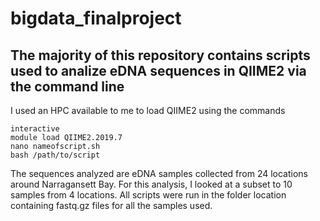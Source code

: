 # bigdata_finalproject

## The majority of this repository contains scripts used to analize eDNA sequences in QIIME2 via the command line
I used an HPC available to me to load QIIME2 using the commands
```
interactive
module load QIIME2.2019.7
nano nameofscript.sh
bash /path/to/script
```
The sequences analyzed are eDNA samples collected from 24 locations around Narragansett Bay.
For this analysis, I looked at a subset to 10 samples from 4 locations.
All scripts were run in the folder location containing fastq.gz files for all the samples used.
